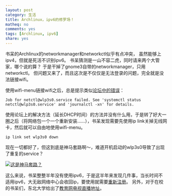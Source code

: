 ```yaml
---
layout: post 
category: 生活
title: Archlinux，ipv6的修罗场！
matheq: no
comments: yes
tags: [Archlinux, ipv6]
share: yes
---
```



书呆的Archlinux的networkmanager和networkctl似乎有点冲突， 虽然能够上ipv4，但就是死活不识别ipv6。
书呆猜测是一山不容二虎，同时请来两个大管家，哪个说的算？
于是干掉了gnome3自带的networkmanager，只用networkctl。
但问题又来了，而且这次是不仅仅是无法登录的问题，完全就是没法链接wifi。

使用wifi-menu链接wifi之后，总是提示类似[论坛中的错误](https://bbs.archlinux.org/viewtopic.php?id=178814)：

	Job for netctl@wlp3s0.service failed. See 'systemctl status netctl@wlp3s0.service' and 'journalctl -xn' for details.

使用论坛上的解决方法（延长DHCP时间）的方法并没有什么用，于是转了好大一圈之后（将网络包一个一个重新安装……），书呆发现需要先使用ip link关掉无线网卡，然后就可以自由地使用wifi-menu。

	ip link set wlp3s0 down

现在一切都好了，但这到底是神马套路啊～，难道开机启动的wlp3s0导致了出现了重复的service？

<a class="fancybox" rel="gallery1" href="http://ww4.sinaimg.cn/large/a69337f3jw1etxv16ftb2g20a007gx6p.gif" title="这是神马套路？"><img src="http://ww4.sinaimg.cn/large/a69337f3jw1etxv16ftb2g20a007gx6p.gif" alt="这是神马套路？" /></a>

这么来说，书呆整整半年没有使用ipv6，于是这半年来发现几件事，当长时间不适用ipv6，大无敌网络中心会收回ip，要使用就需要[重新注册](https://yanshuo.name/cn/2014/12/ipv6/)。
另外，对于在校的书呆们，东北大学给出了[教育网电视直播地址](http://hdtv.neu6.edu.cn/live-wall)。


